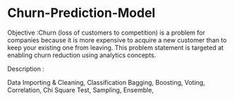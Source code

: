 # Churn-Prediction-Model

Objective :Churn (loss of customers to competition) is a problem for companies because it is more expensive to acquire a new customer than to keep your existing one from leaving. This problem statement is targeted at enabling churn reduction using analytics concepts.

Description :

Data Importing &amp; 
Cleaning, Classification
Bagging,
Boosting,
Voting, 
Correlation,
Chi Square Test,
Sampling, 
Ensemble, 
